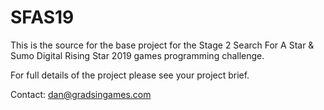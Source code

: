 # SFAS19

This is the source for the base project for the Stage 2 Search For A Star & Sumo Digital Rising Star 2019 games programming challenge.

For full details of the project please see your project brief.

Contact: dan@gradsingames.com 

